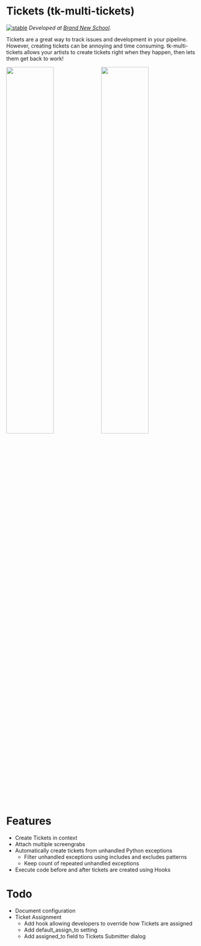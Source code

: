 # Tickets (tk-multi-tickets)
[![stable](https://img.shields.io/badge/version-0.1.0-green.svg)](https://semver.org)
*Developed at [Brand New School](https://brandnewschool.com).*

Tickets are a great way to track issues and development in your pipeline. However, creating tickets can be annoying and time consuming. tk-multi-tickets allows your artists to create tickets right when they happen, then lets them get back to work!

<span>
<img src="https://github.com/danbradham/tk-multi-tickets/blob/master/images/tickets_submitter.png" width="50%"/><img src="https://github.com/danbradham/tk-multi-tickets/blob/master/images/tickets_submitter_exception.png" width="50%"/>
</span>

# Features
- Create Tickets in context
- Attach multiple screengrabs
- Automatically create tickets from unhandled Python exceptions
    + Filter unhandled exceptions using includes and excludes patterns
    + Keep count of repeated unhandled exceptions
- Execute code before and after tickets are created using Hooks


# Todo
- Document configuration
- Ticket Assignment
    + Add hook allowing developers to override how Tickets are assigned
    + Add default_assign_to setting
    + Add assigned_to field to Tickets Submitter dialog
